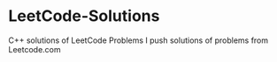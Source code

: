 # LeetCode-Solutions
C++ solutions of LeetCode Problems
I push solutions of problems from Leetcode.com 
